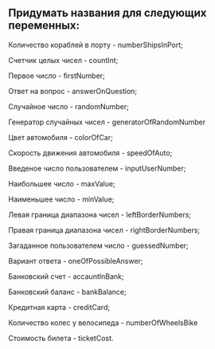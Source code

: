 ## Придумать названия для следующих переменных:

Количество кораблей в порту - numberShipsInPort;

Счетчик целых чисел - countInt;

Первое число - firstNumber;

Ответ на вопрос - answerOnQuestion;

Случайное число - randomNumber;

Генератор случайных чисел - generatorOfRandomNumber

Цвет автомобиля - colorOfCar;

Скорость движения автомобиля - speedOfAuto;

Введеное число пользователем - inputUserNumber;

Наибольшее число - maxValue;

Наименьшее число - minValue;

Левая граница диапазона чисел - leftBorderNumbers;

Правая граница диапазона чисел - rightBorderNumbers;

Загаданное пользователем число - guessedNumber;

Вариант ответа - oneOfPossibleAnswer;

Банковский счет - accauntInBank;

Банковский баланс - bankBalance;

Кредитная карта - creditCard;

Количество колес у велосипеда - numberOfWheelsBike

Стоимость билета - ticketCost.
